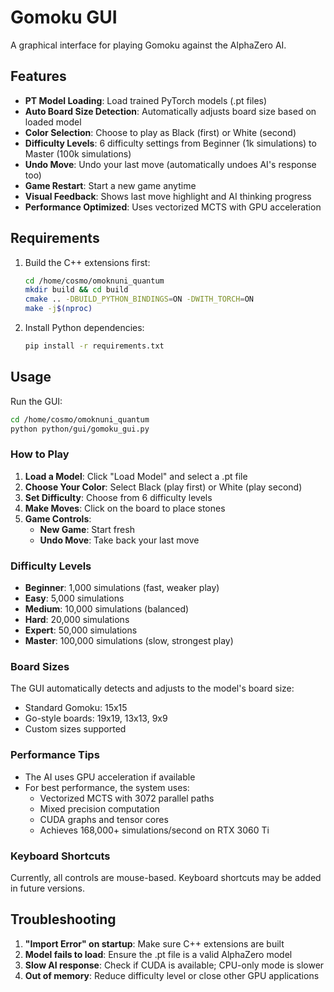 # Gomoku GUI

A graphical interface for playing Gomoku against the AlphaZero AI.

## Features

- **PT Model Loading**: Load trained PyTorch models (.pt files)
- **Auto Board Size Detection**: Automatically adjusts board size based on loaded model
- **Color Selection**: Choose to play as Black (first) or White (second)
- **Difficulty Levels**: 6 difficulty settings from Beginner (1k simulations) to Master (100k simulations)
- **Undo Move**: Undo your last move (automatically undoes AI's response too)
- **Game Restart**: Start a new game anytime
- **Visual Feedback**: Shows last move highlight and AI thinking progress
- **Performance Optimized**: Uses vectorized MCTS with GPU acceleration

## Requirements

1. Build the C++ extensions first:
   ```bash
   cd /home/cosmo/omoknuni_quantum
   mkdir build && cd build
   cmake .. -DBUILD_PYTHON_BINDINGS=ON -DWITH_TORCH=ON
   make -j$(nproc)
   ```

2. Install Python dependencies:
   ```bash
   pip install -r requirements.txt
   ```

## Usage

Run the GUI:
```bash
cd /home/cosmo/omoknuni_quantum
python python/gui/gomoku_gui.py
```

### How to Play

1. **Load a Model**: Click "Load Model" and select a .pt file
2. **Choose Your Color**: Select Black (play first) or White (play second)
3. **Set Difficulty**: Choose from 6 difficulty levels
4. **Make Moves**: Click on the board to place stones
5. **Game Controls**:
   - **New Game**: Start fresh
   - **Undo Move**: Take back your last move

### Difficulty Levels

- **Beginner**: 1,000 simulations (fast, weaker play)
- **Easy**: 5,000 simulations
- **Medium**: 10,000 simulations (balanced)
- **Hard**: 20,000 simulations
- **Expert**: 50,000 simulations
- **Master**: 100,000 simulations (slow, strongest play)

### Board Sizes

The GUI automatically detects and adjusts to the model's board size:
- Standard Gomoku: 15x15
- Go-style boards: 19x19, 13x13, 9x9
- Custom sizes supported

### Performance Tips

- The AI uses GPU acceleration if available
- For best performance, the system uses:
  - Vectorized MCTS with 3072 parallel paths
  - Mixed precision computation
  - CUDA graphs and tensor cores
  - Achieves 168,000+ simulations/second on RTX 3060 Ti

### Keyboard Shortcuts

Currently, all controls are mouse-based. Keyboard shortcuts may be added in future versions.

## Troubleshooting

1. **"Import Error" on startup**: Make sure C++ extensions are built
2. **Model fails to load**: Ensure the .pt file is a valid AlphaZero model
3. **Slow AI response**: Check if CUDA is available; CPU-only mode is slower
4. **Out of memory**: Reduce difficulty level or close other GPU applications